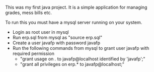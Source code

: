 This was my first java project. It is a simple application for managing grades, mess bills etc.

To run this you must have a mysql server running on your system.

  - Login as root user in mysql
  - Run erp.sql from mysql as "source erp.sql"
  - Create a user javafp with password javafp
  - Run the following commands from mysql to grant user javafp with required permission
    - "grant usage on *.* to javafp@localhost identified by 'javafp';"
    - "grant all privileges on erp.* to javafp@localhost;"
